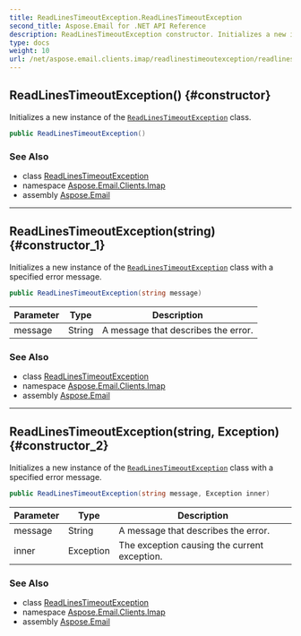 ```yaml
---
title: ReadLinesTimeoutException.ReadLinesTimeoutException
second_title: Aspose.Email for .NET API Reference
description: ReadLinesTimeoutException constructor. Initializes a new instance of the ReadLinesTimeoutException class
type: docs
weight: 10
url: /net/aspose.email.clients.imap/readlinestimeoutexception/readlinestimeoutexception/
---
```

## ReadLinesTimeoutException() {#constructor}

Initializes a new instance of the [`ReadLinesTimeoutException`](../) class.

```csharp
public ReadLinesTimeoutException()
```

### See Also

* class [ReadLinesTimeoutException](../)
* namespace [Aspose.Email.Clients.Imap](../../readlinestimeoutexception/)
* assembly [Aspose.Email](../../../)

---

## ReadLinesTimeoutException(string) {#constructor_1}

Initializes a new instance of the [`ReadLinesTimeoutException`](../) class with a specified error message.

```csharp
public ReadLinesTimeoutException(string message)
```

| Parameter | Type | Description |
| --- | --- | --- |
| message | String | A message that describes the error. |

### See Also

* class [ReadLinesTimeoutException](../)
* namespace [Aspose.Email.Clients.Imap](../../readlinestimeoutexception/)
* assembly [Aspose.Email](../../../)

---

## ReadLinesTimeoutException(string, Exception) {#constructor_2}

Initializes a new instance of the [`ReadLinesTimeoutException`](../) class with a specified error message.

```csharp
public ReadLinesTimeoutException(string message, Exception inner)
```

| Parameter | Type | Description |
| --- | --- | --- |
| message | String | A message that describes the error. |
| inner | Exception | The exception causing the current exception. |

### See Also

* class [ReadLinesTimeoutException](../)
* namespace [Aspose.Email.Clients.Imap](../../readlinestimeoutexception/)
* assembly [Aspose.Email](../../../)


